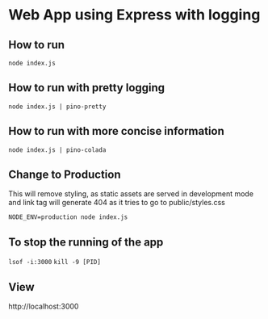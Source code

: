 # Web App using Express with logging

## How to run
`node index.js`

## How to run with pretty logging
`node index.js | pino-pretty`

## How to run with more concise information
`node index.js | pino-colada`

## Change to Production
This will remove styling, as static assets are served in development mode
and link tag will generate 404 as it tries to go to public/styles.css

`NODE_ENV=production node index.js`

## To stop the running of the app
`lsof -i:3000`
`kill -9 [PID]`

## View
http://localhost:3000
